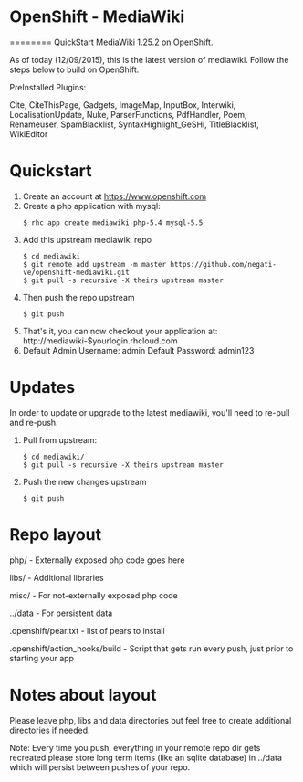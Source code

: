# OpenShift - MediaWiki
========
QuickStart MediaWiki 1.25.2 on OpenShift.

As of today (12/09/2015), this is the latest version of mediawiki.
Follow the steps below to build on OpenShift.

PreInstalled Plugins: 

Cite,
CiteThisPage,
Gadgets,
ImageMap,
InputBox,
Interwiki,
LocalisationUpdate,
Nuke,
ParserFunctions,
PdfHandler,
Poem,
Renameuser,
SpamBlacklist,
SyntaxHighlight_GeSHi,
TitleBlacklist,
WikiEditor


Quickstart
==========

1. Create an account at https://www.openshift.com
2. Create a php application with mysql:
    ```
    $ rhc app create mediawiki php-5.4 mysql-5.5
    ```
3. Add this upstream mediawiki repo
    ```
    $ cd mediawiki
    $ git remote add upstream -m master https://github.com/negati-ve/openshift-mediawiki.git
    $ git pull -s recursive -X theirs upstream master
    ```
4. Then push the repo upstream
    ```
    $ git push
    ```
5. That's it, you can now checkout your application at:
    http://mediawiki-$yourlogin.rhcloud.com
6. Default Admin Username: admin
   Default Password: admin123

Updates
=======

In order to update or upgrade to the latest mediawiki, you'll need to re-pull
and re-push.

1. Pull from upstream:
    ```
    $ cd mediawiki/
    $ git pull -s recursive -X theirs upstream master
    ```
2. Push the new changes upstream
    ```
    $ git push
    ```



Repo layout
===========
php/ - Externally exposed php code goes here

libs/ - Additional libraries

misc/ - For not-externally exposed php code

../data - For persistent data

.openshift/pear.txt - list of pears to install

.openshift/action_hooks/build - Script that gets run every push, just prior to
    starting your app


Notes about layout
==================
Please leave php, libs and data directories but feel free to create additional
directories if needed.

Note: Every time you push, everything in your remote repo dir gets recreated
please store long term items (like an sqlite database) in ../data which will
persist between pushes of your repo.


